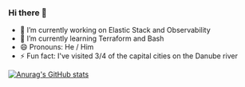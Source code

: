 ### Hi there 👋

- 🔭 I’m currently working on Elastic Stack and Observability 
- 🌱 I’m currently learning Terraform and Bash
- 😄 Pronouns: He / Him
- ⚡ Fun fact: I've visited 3/4 of the capital cities on the Danube river

[![Anurag's GitHub stats](https://github-readme-stats.vercel.app/api?username=andrewl1993)](https://github.com/anuraghazra/github-readme-stats)